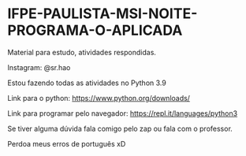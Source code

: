 # IFPE-PAULISTA-MSI-NOITE-PROGRAMA-O-APLICADA
Material para estudo, atividades respondidas.

Instagram: @sr.hao

Estou fazendo todas as atividades no Python 3.9

Link para o python: https://www.python.org/downloads/

Link para programar pelo navegador: https://repl.it/languages/python3

Se tiver alguma dúvida fala comigo pelo zap ou fala com o professor.

Perdoa meus erros de português xD
 
